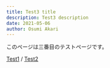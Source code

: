 ```yaml
---
title: Test3 title
description: Test3 description
date: 2021-05-06
author: Osumi Akari
---
```


このページは三番目のテストページです。

[Test1](test) / [Test2](test2)

<milleryt ytvid="PR7Rua0qFp0"></milleryt>